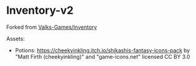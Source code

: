 # Inventory-v2

Forked from [Valks-Games/Inventory](https://github.com/Valks-Games/Inventory)

Assets:

- Potions: 
https://cheekyinkling.itch.io/shikashis-fantasy-icons-pack by "Matt Firth (cheekyinkling)" and "game-icons.net" licensed CC BY 3.0
